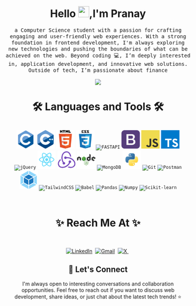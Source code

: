 
<h1 align="center">Hello <img width="30px" height="30px" src="https://github.com/KKVANONYMOUS/kkvanonymous/blob/master/gifs/Hi.gif">,I'm Pranay</h1>
<p align="center">
<samp>
a Computer Science student with a passion for crafting engaging and user-friendly web experiences. With a strong foundation in frontend development, I'm always exploring new technologies and pushing the boundaries of what can be achieved on the web. Beyond coding  💻, I’m deeply interested in, application development, and innovative web solutions. Outside of tech, I’m passionate about finance 
</samp>
</p>


 
  <div align=center>
    <a href="https://github.com/peachpranay/github-readme-stats">
      <img width=325 align="center" src="https://github-readme-stats.vercel.app/api/top-langs/?username=peachpranay&title_color=61dafb&hide=c%2B%2B&text_color=ffffff&icon_color=61dafb&bg_color=20232a&langs_count=8&layout=compact&border_color=61dafb&hide_border=true" />
    </a>
  </div>

<h1 align="center">🛠️ Languages and Tools 🛠️</h1>
<p align="center">
<br>
 <code><img height="50" src="https://github.com/devicons/devicon/blob/master/icons/c/c-original.svg" alt="C"></code>
<code><img height="50" src="https://raw.githubusercontent.com/devicons/devicon/master/icons/cplusplus/cplusplus-original.svg" alt="C++"></code>
<code><img height="50" src="https://raw.githubusercontent.com/github/explore/80688e429a7d4ef2fca1e82350fe8e3517d3494d/topics/html/html.png" alt="HTML"></code>
<code><img height="50" src="https://raw.githubusercontent.com/github/explore/80688e429a7d4ef2fca1e82350fe8e3517d3494d/topics/css/css.png" alt="CSS"></code>
<code><img height="50" src="https://fastapi.tiangolo.com/img/logo-margin/logo-teal.png" alt="FASTAPI"></code>
<code><img height="50" src="https://raw.githubusercontent.com/github/explore/80688e429a7d4ef2fca1e82350fe8e3517d3494d/topics/bootstrap/bootstrap.png" alt="Bootstrap"></code>
<code><img height="50" src="https://raw.githubusercontent.com/github/explore/80688e429a7d4ef2fca1e82350fe8e3517d3494d/topics/javascript/javascript.png" alt="Javascript"></code>
<code><img height="50" src="https://raw.githubusercontent.com/github/explore/80688e429a7d4ef2fca1e82350fe8e3517d3494d/topics/typescript/typescript.png" alt="Typescript"></code>
<code><img height="50" src="https://www.vectorlogo.zone/logos/jquery/jquery-ar21.svg" alt="jQuery"></code> 
<code><img height="50" src="https://raw.githubusercontent.com/github/explore/80688e429a7d4ef2fca1e82350fe8e3517d3494d/topics/react/react.png" alt="ReactJS"></code>
<code><img height="50" src="https://raw.githubusercontent.com/github/explore/80688e429a7d4ef2fca1e82350fe8e3517d3494d/topics/redux/redux.png" alt="Redux"></code>
<code><img height="50" src="https://github.com/devicons/devicon/blob/master/icons/nodejs/nodejs-original-wordmark.svg" alt="NodeJS"></code>
<code><img height="50" src="https://www.vectorlogo.zone/logos/mongodb/mongodb-ar21.svg" alt="MongoDB"></code>
<code><img height="50" src="https://raw.githubusercontent.com/github/explore/80688e429a7d4ef2fca1e82350fe8e3517d3494d/topics/python/python.png" alt="Python"></code>
<code><img height="50" src="https://www.vectorlogo.zone/logos/git-scm/git-scm-icon.svg" alt="Git"></code>
<code><img  height="50" src="https://www.vectorlogo.zone/logos/getpostman/getpostman-icon.svg" alt="Postman"></code>
<code><img height="50" src="https://github.com/devicons/devicon/blob/master/icons/webpack/webpack-original.svg" alt="Webpack"></code>
<code><img height="50" src="https://www.vectorlogo.zone/logos/tailwindcss/tailwindcss-icon.svg" alt="TailwindCSS"></code>
<code><img height="50" src="https://www.vectorlogo.zone/logos/babeljs/babeljs-icon.svg" alt="Babel"></code>
<code><img height="50" src="https://pandas.pydata.org/static/img/pandas_white.svg" alt="Pandas"></code>
<code><img height="50" src="https://numpy.org/images/logo.svg" alt="Numpy"></code>
<code><img height="50" src="https://scikit-learn.org/stable/_static/scikit-learn-logo-small.png" alt="Scikit-learn"></code>


<div align="center">
 
</p><br>
<h1 align="center">✨ Reach Me At ✨</h1>
<p align="center">
<br>

<a href="https://www.linkedin.com/in/pranay-rajvanshi/"><img src="https://img.shields.io/badge/linkedin-%230077B5.svg?&style=for-the-badge&logo=linkedin&logoColor=white" alt="LinkedIn" /></a>&nbsp;
<a href="mailto:pranay.rajvanshi@gmail.com?subject=Hello%20Kunal"><img src="https://img.shields.io/badge/gmail-%23D14836.svg?&style=for-the-badge&logo=gmail&logoColor=white" alt="Gmail"/></a>&nbsp;
<a href="https://x.com/peachpranay">  <img src="https://img.shields.io/badge/X-000000?style=for-the-badge&logo=X&logoColor=white&labelWidth=500" alt="X" />
</a>&nbsp;

</p>

</div>

<div align="center">
    <h2>💬 Let's Connect</h2>
    <p>
        I'm always open to interesting conversations and collaboration opportunities. Feel free to reach out if you 
        want to discuss web development, share ideas, or just chat about the latest tech trends! ⭐️
    </p>
</div>
